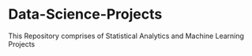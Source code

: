 # Data-Science-Projects
This Repository comprises of Statistical Analytics and Machine Learning Projects
